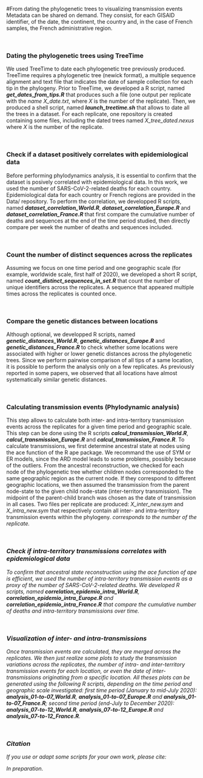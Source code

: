 #From dating the phylogenetic trees to visualizing transmission events
<br>Metadata can be shared on demand. They consist, for each GISAID identifier, of the date, the continent, the country and, in the case of French samples, the French administrative region.

 <br>
 <h3>Dating the phylogenetic trees using TreeTime</h3>
 <p> We used TreeTime to date each phylogenetic tree previously produced. TreeTime requires a phylogenetic tree (newick format), a multiple sequence alignment and text file that indicates the date of sample collection for each tip in the phylogeny. Prior to TreeTime, we developed a R script, named <i><b>get_dates_from_tips.R</b></i> that produces such a file (one output per replicate with the <i>name X_date.txt</i>, where <i>X</i> is the number of the replicate). Then, we produced a shell script, named <i><b>launch_treetime.sh</b></i> that allows to date all the trees in a dataset. For each replicate, one repository is created containing some files, including the dated trees named <i>X_tree_dated.nexus</i> where <i>X</i> is the number of the replicate. </p>
 <br>
 <h3>Check if a dataset positively correlates with epidemiological data</h3>
 <p>Before performing phylodynamics analysis, it is essential to confirm that the dataset is posively correlated with epidemiological data. In this work, we used the number of SARS-CoV-2-related deaths for each country. Epidemiological data for each country or French regions are provided in the Data/ repository. To perform the correlation, we developped R scripts, named <i><b>dataset_correlation_World.R</b></i>, <i><b>dataset_correlation_Europe.R</b></i> and <i><b>dataset_correlation_France.R</b></i> that first compare the cumulative number of deaths and sequences at the end of the time period studied, then directly compare per week the number of deaths and sequences included.
</p>
 <br>
 <h3>Count the number of distinct sequences across the replicates</h3>
 <p>Assuming we focus on one time period and one geographic scale (for example, worldwide scale, first half of 2020), we developed a short R script, named <i><b>count_distinct_sequences_in_set.R</b></i> that count the number of unique identifiers across the replicates. A sequence that appeared multiple times across the replicates is counted once.</p>
  <br>
   <h3>Compare the genetic distances between locations</h3>
 <p>Although optional, we developped R scripts, named <i><b>genetic_distances_World.R</b></i>, <i><b>genetic_distances_Europe.R</b></i> and <i><b>genetic_distances_France.R</b></i> to check whether some locations were associated with higher or lower genetic distances across the phylogenetic trees. Since we perform pairwise comparison of all tips of a same location, it is possible to perform the analysis only on a few replicates. As previously reported in some papers, we observed that all locations have almost systematically similar genetic distances.</p>
  <br>
     <h3>Calculating transmission events (Phylodynamic analysis)</h3>
 <p>This step allows to calculate both inter- and intra-territory transmission events across the replicates for a given time period and geographic scale. This step can be done using the R scripts <i><b>calcul_transmission_World.R</b></i>, <i><b>calcul_transmission_Europe.R</b></i> and <i><b>calcul_transmission_France.R</b></i>. To calculate transmissions, we first determine ancestral state at nodes using the ace function of the R ape package. We recommand the use of SYM or ER models, since the ARD model leads to some problems, possibly because of the outliers. From the ancestral reconstruction, we checked for each node of the phylogenetic tree whether children nodes corresponded to the same geographic region as the current node. If they correspond to different geographic locations, we then assumed the transmission from the parent node-state to the given child node-state (inter-territory transmission). The midpoint of the parent-child branch was chosen as the date of transmission in all cases. Two files per replicate are produced: <i>X_inter_new.sym</i> and <i>X_intra_new.sym</i> that respectively contain all inter- and intra-territory transmission events within the phylogeny. <i> corresponds to the number of the replicate. </p>
  <br>
       <h3>Check if intra-territory transmissions correlates with epidemiological data</h3>
 <p>To confirm that ancestral state reconstruction using the ace function of ape is efficient, we used the number of intra-territory transmission events as a proxy of the number of SARS-CoV-2-related deaths. We developed R scripts, named <i><b>correlation_epidemio_intra_World.R</b></i>, <i><b>correlation_epidemio_intra_Europe.R</b></i> and <i><b>correlation_epidemio_intra_France.R</b></i> that compare the cumulative number of deaths and intra-territory transmissions over time.</p>
  <br>
         <h3>Visualization of inter- and intra-transmissions</h3>
 <p>Once transmission events are calculated, they are merged across the replicates. We then just realize some plots to study the transmission variations across the replicates, the number of intra- and inter-territory transmission events for each location, or even the date of inter-transmissions originating from a specific location. All theses plots can be generated using the following R scripts, depending on the time period and geographic scale investigated: first time period (January to mid-July 2020): <i><b>analysis_01-to-07_World.R</b></i>, <i><b>analysis_01-to-07_Europe.R</b></i> and <i><b>analysis_01-to-07_France.R</b></i>; second time period (end-July to December 2020): <i><b>analysis_07-to-12_World.R</b></i>, <i><b>analysis_07-to-12_Europe.R</b></i> and <i><b>analysis_07-to-12_France.R</b></i>.</p>
  <br>
 <h3>Citation</h3>
 <p>If you use or adapt some scripts for your own work, please cite:</p>
 <p><i>In preparation.</i></p>
